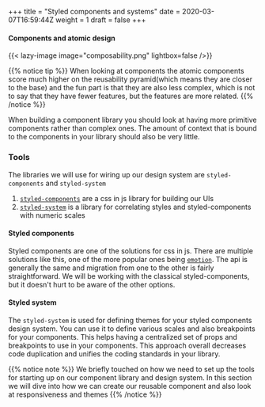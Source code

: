 +++
title = "Styled components and systems"
date = 2020-03-07T16:59:44Z
weight = 1
draft = false
+++


#### Components and atomic design

{{< lazy-image image="composability.png" lightbox=false />}}

{{% notice tip %}}
When looking at components the atomic components score much higher
on the reusability pyramid(which means they are closer to the base)
and the fun part is that they are also less complex, which is not
to say that they have fewer features, but the features
are more related.
{{% /notice %}}

When building a component library you should look at having more
primitive components rather than complex ones. The amount of context
that is bound to the components in your library should also be very little.

### Tools

The libraries we will use for wiring up our design system are `styled-components`
and `styled-system`
1) [`styled-components`](https://styled-components.com/) are a css in js library for building our UIs
2) [`styled-system`](https://styled-system.com/) is a library for correlating styles and styled-components with numeric scales

#### Styled components
Styled components are one of the solutions for css in js. There are multiple
solutions like this, one of the more popular ones being [`emotion`](https://emotion.sh/docs/styled).
The api is generally the same and migration from one to the other is fairly straightforward. We will
be working with the classical styled-components, but it doesn't hurt to be aware of the other options.

#### Styled system
The `styled-system` is used for defining themes for your styled components design system. You can use it to
define various scales and also breakpoints for your components. This helps having a centralized set of
props and breakpoints to use in your components. This approach overall decreases code duplication
and unifies the coding standards in your library.

{{% notice note %}}
We briefly touched on how we need to set up the tools for starting up on our component library and design system.
In this section we will dive into how we can create our reusable component and also look at responsiveness and themes
{{% /notice %}}
